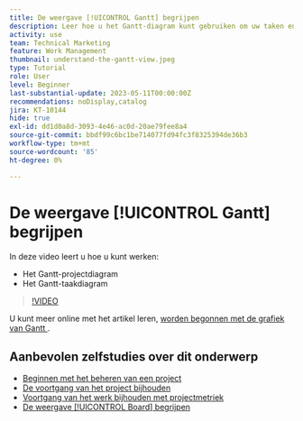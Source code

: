 ```yaml
---
title: De weergave [!UICONTROL Gantt] begrijpen
description: Leer hoe u het Gantt-diagram kunt gebruiken om uw taken en projecten snel op hoog niveau te bekijken met een verrassende hoeveelheid details.
activity: use
team: Technical Marketing
feature: Work Management
thumbnail: understand-the-gantt-view.jpeg
type: Tutorial
role: User
level: Beginner
last-substantial-update: 2023-05-11T00:00:00Z
recommendations: noDisplay,catalog
jira: KT-10144
hide: true
exl-id: dd1d0a8d-3093-4e46-ac0d-20ae79fee8a4
source-git-commit: bbdf99c6bc1be714077fd94fc3f8325394de36b3
workflow-type: tm+mt
source-wordcount: '85'
ht-degree: 0%

---
```


# De weergave [!UICONTROL Gantt] begrijpen

In deze video leert u hoe u kunt werken:

* Het Gantt-projectdiagram
* Het Gantt-taakdiagram

>[!VIDEO](https://video.tv.adobe.com/v/3419304/?quality=12&learn=on&enablevpops=1)

U kunt meer online met het artikel leren, [&#x200B; worden begonnen met de grafiek van Gantt &#x200B;](https://experienceleague.adobe.com/docs/workfront/using/manage-work/the-gantt-chart/gantt-chart-overview/get-started-with-gantt.html?lang=en).

## Aanbevolen zelfstudies over dit onderwerp

* [Beginnen met het beheren van een project](/help/manage-work/projects/getting-started-manage-a-project.md)
* [De voortgang van het project bijhouden](/help/manage-work/projects/track-overall-project-progress.md)
* [Voortgang van het werk bijhouden met projectmetriek](/help/manage-work/projects/track-work-progress-with-project-metrics.md)
* [De weergave [!UICONTROL Board] begrijpen](/help/manage-work/projects/understand-the-board-view.md)
